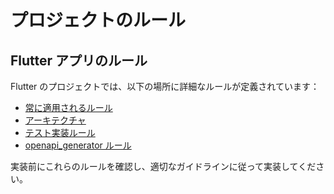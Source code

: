 # プロジェクトのルール

## Flutter アプリのルール

Flutter のプロジェクトでは、以下の場所に詳細なルールが定義されています：

- [常に適用されるルール](docs/always-applied-rules.md)
- [アーキテクチャ](docs/architecture.md)
- [テスト実装ルール](docs/test_rules.md)
- [openapi_generator ルール](docs/openapi_generator_rules.md)

実装前にこれらのルールを確認し、適切なガイドラインに従って実装してください。
